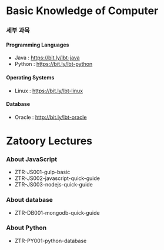 # Basic Knowledge of Computer

### 세부 과목

#### Programming Languages

* Java : https://bit.ly/lbt-java
* Python : https://bit.ly/lbt-python

#### Operating Systems

* Linux : https://bit.ly/lbt-linux

#### Database

* Oracle : http://bit.ly/lbt-oracle


# Zatoory Lectures

### About JavaScript

* ZTR-JS001-gulp-basic
* ZTR-JS002-javascript-quick-guide
* ZTR-JS003-nodejs-quick-guide

### About database

* ZTR-DB001-mongodb-quick-guide

### About Python

* ZTR-PY001-python-database
